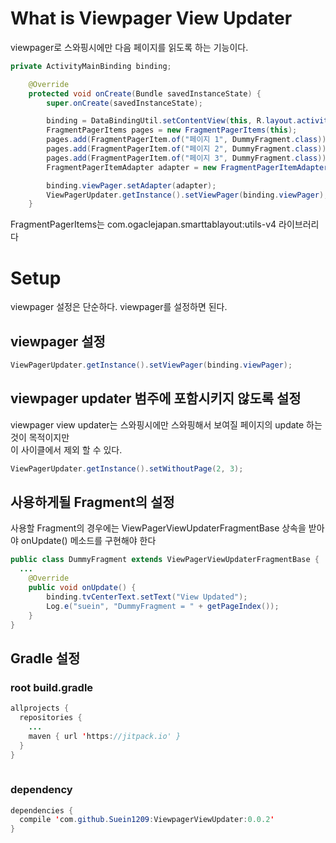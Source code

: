 # What is Viewpager View Updater
viewpager로 스와핑시에만 다음 페이지를 읽도록 하는 기능이다.

```java
private ActivityMainBinding binding;

    @Override
    protected void onCreate(Bundle savedInstanceState) {
        super.onCreate(savedInstanceState);

        binding = DataBindingUtil.setContentView(this, R.layout.activity_main);
        FragmentPagerItems pages = new FragmentPagerItems(this);
        pages.add(FragmentPagerItem.of("페이지 1", DummyFragment.class));
        pages.add(FragmentPagerItem.of("페이지 2", DummyFragment.class));
        pages.add(FragmentPagerItem.of("페이지 3", DummyFragment.class));
        FragmentPagerItemAdapter adapter = new FragmentPagerItemAdapter(getSupportFragmentManager(), pages);

        binding.viewPager.setAdapter(adapter);
        ViewPagerUpdater.getInstance().setViewPager(binding.viewPager);
    }
```
FragmentPagerItems는 com.ogaclejapan.smarttablayout:utils-v4 라이브러리다

# Setup
viewpager 설정은 단순하다. viewpager를 설정하면 된다.

## viewpager 설정
```java
ViewPagerUpdater.getInstance().setViewPager(binding.viewPager);
```

## viewpager updater 범주에 포함시키지 않도록 설정
viewpager view updater는 스와핑시에만 스와핑해서 보여질 페이지의 update 하는것이 목적이지만<br>
이 사이클에서 제외 할 수 있다.
```java
ViewPagerUpdater.getInstance().setWithoutPage(2, 3);
```

## 사용하게될 Fragment의 설정
사용할 Fragment의 경우에는 ViewPagerViewUpdaterFragmentBase 상속을 받아야 onUpdate() 메소드를 구현해야 한다
```java
public class DummyFragment extends ViewPagerViewUpdaterFragmentBase {
  ...
    @Override
    public void onUpdate() {
        binding.tvCenterText.setText("View Updated");
        Log.e("suein", "DummyFragment = " + getPageIndex());
    }
}
```

## Gradle 설정
### root build.gradle
```java
allprojects {
  repositories {
    ...
    maven { url 'https://jitpack.io' }
  }
}
  
```
### dependency
```java
dependencies {
  compile 'com.github.Suein1209:ViewpagerViewUpdater:0.0.2'
}
```
